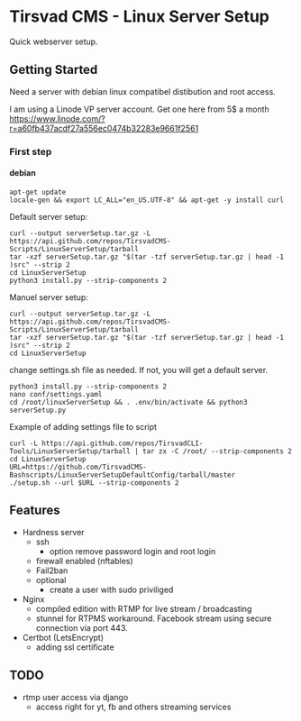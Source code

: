 # Tirsvad CMS - Linux Server Setup

Quick webserver setup.

## Getting Started

Need a server with debian linux compatibel distibution and root access.

I am using a Linode VP server account. Get one here from 5$ a month <https://www.linode.com/?r=a60fb437acdf27a556ec0474b32283e9661f2561>

### First step

#### debian

    apt-get update
    locale-gen && export LC_ALL="en_US.UTF-8" && apt-get -y install curl

Default server setup:

    curl --output serverSetup.tar.gz -L https://api.github.com/repos/TirsvadCMS-Scripts/LinuxServerSetup/tarball
    tar -xzf serverSetup.tar.gz "$(tar -tzf serverSetup.tar.gz | head -1 )src" --strip 2
    cd LinuxServerSetup
    python3 install.py --strip-components 2

Manuel server setup:

    curl --output serverSetup.tar.gz -L https://api.github.com/repos/TirsvadCMS-Scripts/LinuxServerSetup/tarball
    tar -xzf serverSetup.tar.gz "$(tar -tzf serverSetup.tar.gz | head -1 )src" --strip 2
    cd LinuxServerSetup

change settings.sh file as needed. If not, you will get a default server.

    python3 install.py --strip-components 2
    nano conf/settings.yaml
    cd /root/linuxServerSetup && . .env/bin/activate && python3 serverSetup.py

Example of adding settings file to script

    curl -L https://api.github.com/repos/TirsvadCLI-Tools/LinuxServerSetup/tarball | tar zx -C /root/ --strip-components 2
    cd LinuxServerSetup
    URL=https://github.com/TirsvadCMS-Bashscripts/LinuxServerSetupDefaultConfig/tarball/master
    ./setup.sh --url $URL --strip-components 2

## Features

* Hardness server
  * ssh
    * option remove password login and root login
  * firewall enabled (nftables)
  * Fail2ban
  * optional
    * create a user with sudo priviliged
* Nginx
  * compiled edition with RTMP for live stream / broadcasting
  * stunnel for RTPMS workaround. Facebook stream using secure connection via port 443.
* Certbot (LetsEncrypt)
  * adding ssl certificate

## TODO

* rtmp user access via django
  * access right for yt, fb and others streaming services
